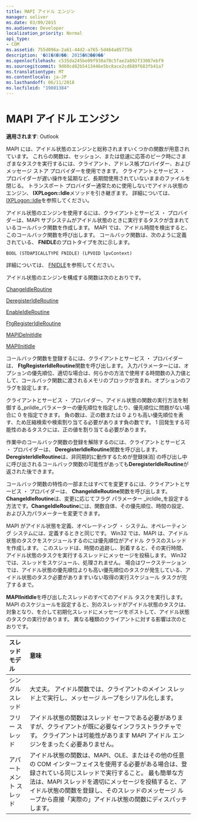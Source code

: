 ```yaml
---
title: MAPI アイドル エンジン
manager: soliver
ms.date: 03/09/2015
ms.audience: Developer
localization_priority: Normal
api_type:
- COM
ms.assetid: 755d096a-2a61-44d2-a765-5d464a857756
description: '�ŏI�X�V��: 2015�N3��9��'
ms.openlocfilehash: c535da245be09f930a70c5fae2a892f33087ebf9
ms.sourcegitcommit: 9d60cd82b5413446e5bc8ace2cd689f683fb41a7
ms.translationtype: MT
ms.contentlocale: ja-JP
ms.lasthandoff: 06/11/2018
ms.locfileid: "19801384"
---
```

# <a name="mapi-idle-engine"></a>MAPI アイドル エンジン

  
  
**適用されます**: Outlook 
  
MAPI には、アイドル状態のエンジンと総称されますいくつかの関数が用意されています。 これらの関数は、セッション、または低速に応答のピーク時にさまざまなタスクを実行するには、クライアント、アドレス帳プロバイダー、およびメッセージ ストア プロバイダーを使用できます。 クライアントとサービス ・ プロバイダーが遅い操作を延期など、長期間使用されていないままのファイルを閉じる。 トランスポート プロバイダー通常ために使用しないでアイドル状態のエンジン、 **IXPLogon::Idle**メソッドを引き継ぎます。 詳細については、 [IXPLogon::Idle](ixplogon-idle.md)を参照してください。
  
アイドル状態のエンジンを使用するには、クライアントとサービス ・ プロバイダーは、MAPI サブシステムがアイドル状態のときに実行するタスクが含まれているコールバック関数を作成します。 MAPI では、アイドル時間を検出すると、このコールバック関数を呼び出します。 コールバック関数は、次のように定義されている、 **FNIDLE**のプロトタイプを次に示します。 
  
 `BOOL (STDAPICALLTYPE FNIDLE) (LPVOID lpvContext)`
  
詳細については、 [FNIDLE](fnidle.md)を参照してください。
  
アイドル状態のエンジンを構成する関数は次のとおりです。
  
[ChangeIdleRoutine](changeidleroutine.md)
  
[DeregisterIdleRoutine](deregisteridleroutine.md)
  
[EnableIdleRoutine](enableidleroutine.md)
  
[FtgRegisterIdleRoutine](ftgregisteridleroutine.md)
  
[MAPIDeInitIdle](mapideinitidle.md)
  
[MAPIInitIdle](mapiinitidle.md)
  
コールバック関数を登録するには、クライアントとサービス ・ プロバイダーは、 **FtgRegisterIdleRoutine**関数を呼び出します。 入力パラメーターには、オプションの優先順位、適切な場合は、何らかの方法で使用する時間数の入力値として、コールバック関数に渡されるメモリのブロックが含まれ、オプションのフラグを設定します。 
  
クライアントとサービス ・ プロバイダー、アイドル状態の関数の実行方法を制御する_priIdle_パラメーターの優先順位を指定したり、優先順位に問題がない場合に 0 を指定できます。 負の数は、正の数または 0 よりも高い優先順位を表す、ため圧縮検索や検索割り当てる必要があります負の数です。 1 回発生する可能性のあるタスクには、正の値を割り当てる必要があります。 
  
作業中のコールバック関数の登録を解除するのには、クライアントとサービス ・ プロバイダーは、 **DeregisterIdleRoutine**関数を呼び出します。 **DeregisterIdleRoutine**は、非同期的に動作するためが登録抹消] の呼び出し中に呼び出されるコールバック関数の可能性があっても**DeregisterIdleRoutine**が返された後できます。 
  
コールバック関数の特性の一部またはすべてを変更するには、クライアントとサービス ・ プロバイダーは、 **ChangeIdleRoutine**関数を呼び出します。 **ChangeIdleRoutine**は、変更に応じてフラグ パラメーター _ircIdle_を設定する方法です。**ChangeIdleRoutine**には、関数自体、その優先順位、時間の設定、および入力パラメーターを変更できます。 
  
MAPI がアイドル状態を定義、オペレーティング ・ システム、オペレーティング システムには、定義するときと同じです。 Win32 では、MAPI は、アイドル状態のタスクをスケジュールするのには優先順位がアイドル クラスのスレッドを作成します。 このスレッドは、時間の追跡し、到着すると、その実行時間、アイドル状態のタスクを実行するスレッドにメッセージを投稿します。 Win32 では、スレッドをスケジュール、処理されません。 場合はワークステーションでは、アイドル状態の優先順位よりも高い優先順位のタスクが発生している、アイドル状態のタスク必要がありますいない取得の実行スケジュール タスクが完了するまで。 
  
**MAPIInitIdle**を呼び出したスレッドのすべてのアイドル タスクを実行します。 MAPI のスケジュールを設定すると、別のスレッドがアイドル状態のタスクは、対象となり、を介して初期化スレッドにメッセージをポストして、アイドル状態のタスクの実行があります。 異なる種類のクライアントに対する影響は次のとおりです。
  
|**スレッド モデル**|**意味**|
|:-----|:-----|
|シングル スレッド  <br/> |大丈夫。 アイドル関数では、クライアントのメイン スレッド上で実行し、メッセージ ループをシリアル化します。  <br/> |
|フリー スレッド  <br/> |アイドル状態の関数はスレッド セーフである必要がありますが、クライアントが既に必要なインフラストラクチャです。 クライアントは可能性があります MAPI アイドル エンジンをまったく必要ありません。  <br/> |
|アパートメント スレッド  <br/> |アイドル状態の関数は、MAPI、OLE、またはその他の任意の COM インターフェイスを使用する必要がある場合は、登録されている同じスレッドで実行すること。 最も簡単な方法は、MAPI スレッドを適切にメッセージを投稿すると、アイドル状態の関数を登録し、そのスレッドのメッセージ ループから直接「実際の」アイドル状態の関数にディスパッチします。  <br/> |
   

